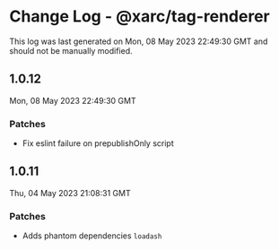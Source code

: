 # Change Log - @xarc/tag-renderer

This log was last generated on Mon, 08 May 2023 22:49:30 GMT and should not be manually modified.

## 1.0.12
Mon, 08 May 2023 22:49:30 GMT

### Patches

- Fix eslint failure on prepublishOnly script

## 1.0.11
Thu, 04 May 2023 21:08:31 GMT

### Patches

- Adds phantom dependencies `loadash`

